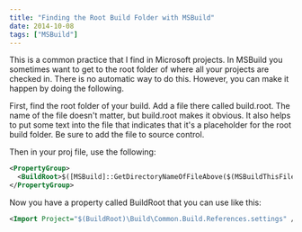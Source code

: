 ```yaml
---
title: "Finding the Root Build Folder with MSBuild"
date: 2014-10-08
tags: ["MSBuild"]
---
```


This is a common practice that I find in Microsoft projects. In MSBuild you sometimes want to get to the root folder of where all your projects are checked in. There is no automatic way to do this. However, you can make it happen by doing the following.

First, find the root folder of your build. Add a file there called build.root. The name of the file doesn't matter, but build.root makes it obvious. It also helps to put some text into the file that indicates that it's a placeholder for the root build folder. Be sure to add the file to source control.

Then in your proj file, use the following:

```xml
<PropertyGroup>
  <BuildRoot>$([MSBuild]::GetDirectoryNameOfFileAbove($(MSBuildThisFileDirectory), build.root))</BuildRoot>
</PropertyGroup>
```

Now you have a property called BuildRoot that you can use like this:

```xml
<Import Project="$(BuildRoot)\Build\Common.Build.References.settings" />
```
